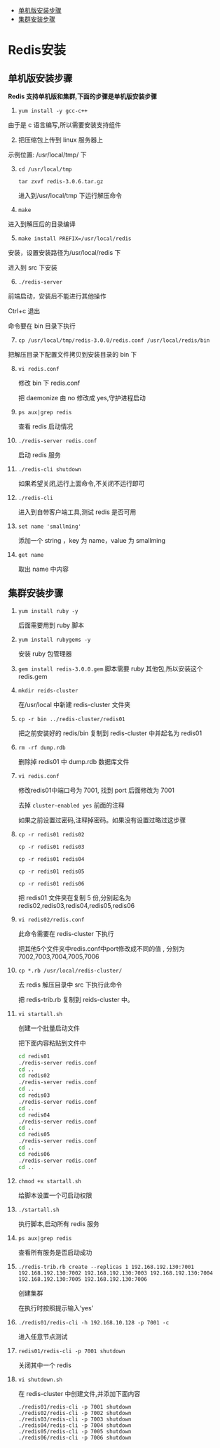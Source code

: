 - [单机版安装步骤](#单机版安装步骤)
- [集群安装步骤](#集群安装步骤)

# Redis安装

## 单机版安装步骤

**Redis 支持单机版和集群,下面的步骤是单机版安装步骤**

1. `yum install -y gcc-c++`

  由于是 c 语言编写,所以需要安装支持组件

2. 把压缩包上传到 linux 服务器上

  示例位置: /usr/local/tmp/ 下

3. `cd /usr/local/tmp`

   `tar zxvf redis-3.0.6.tar.gz`

   进入到/usr/local/tmp 下运行解压命令

4. `make`

  进入到解压后的目录编译

5. `make install PREFIX=/usr/local/redis`

  安装，设置安装路径为/usr/local/redis 下

  进入到 src 下安装

6. `./redis-server`

  前端启动，安装后不能进行其他操作

  Ctrl+c 退出

  命令要在 bin 目录下执行

7. `cp /usr/local/tmp/redis-3.0.0/redis.conf /usr/local/redis/bin`

  把解压目录下配置文件拷贝到安装目录的 bin 下

8. `vi redis.conf`

   修改 bin 下 redis.conf

   把 daemonize 由 no 修改成 yes,守护进程启动

9. `ps aux|grep redis`

   查看 redis 启动情况

10. `./redis-server redis.conf`

    启动 redis 服务

11. `./redis-cli shutdown`

    如果希望关闭,运行上面命令,不关闭不运行即可

12. `./redis-cli`

    进入到自带客户端工具,测试 redis 是否可用

13. `set name 'smallming' ` 

    添加一个 string ，key 为 name，value 为 smallming

14. `get name`

    取出 name 中内容



## 集群安装步骤

1. `yum install ruby -y`

   后面需要用到 ruby 脚本

2. `yum install rubygems -y`

   安装 ruby 包管理器

3. `gem install redis-3.0.0.gem`
   脚本需要 ruby 其他包,所以安装这个 redis.gem

4. `mkdir reids-cluster`

   在/usr/local 中新建 redis-cluster 文件夹

5. `cp -r bin ../redis-cluster/redis01`

   把之前安装好的 redis/bin 复制到 redis-cluster 中并起名为 redis01

6. `rm -rf dump.rdb`

   删除掉 redis01 中 dump.rdb 数据库文件

7. `vi redis.conf`

   修改redis01中端口号为 7001, 找到 port 后面修改为 7001

   去掉 `cluster-enabled yes` 前面的注释

   如果之前设置过密码,注释掉密码。如果没有设置过略过这步骤

8. `cp -r redis01 redis02`

   `cp -r redis01 redis03`

   `cp -r redis01 redis04`

   `cp -r redis01 redis05`

   `cp -r redis01 redis06`

   把 redis01 文件夹在复制 5 份,分别起名为 redis02,redis03,redis04,redis05,redis06

9. `vi redis02/redis.conf`

   此命令需要在 redis-cluster 下执行

   把其他5个文件夹中redis.conf中port修改成不同的值 , 分别为7002,7003,7004,7005,7006

10. `cp *.rb /usr/local/redis-cluster/`

    去 redis 解压目录中 src 下执行此命令

    把 redis-trib.rb 复制到 reids-cluster 中。

11. `vi startall.sh`

    创建一个批量启动文件

    把下面内容粘贴到文件中

    ```sh
    cd redis01
    ./redis-server redis.conf
    cd .. 
    cd redis02
    ./redis-server redis.conf
    cd .. 
    cd redis03
    ./redis-server redis.conf
    cd .. 
    cd redis04
    ./redis-server redis.conf
    cd ..
    cd redis05
    ./redis-server redis.conf
    cd .. 
    cd redis06
    ./redis-server redis.conf
    cd ..
    ```

12. `chmod +x startall.sh`

    给脚本设置一个可启动权限

13. `./startall.sh`

    执行脚本,启动所有 redis 服务

14. `ps aux|grep redis`

    查看所有服务是否启动成功

15. `./redis-trib.rb create --replicas 1 192.168.192.130:7001 192.168.192.130:7002 192.168.192.130:7003 192.168.192.130:7004 192.168.192.130:7005 192.168.192.130:7006`

    创建集群

    在执行时按照提示输入’yes’ 

16. `./redis01/redis-cli -h 192.168.10.128 -p 7001 -c`

    进入任意节点测试

17. `redis01/redis-cli -p 7001 shutdown`

    关闭其中一个 redis

18. `vi shutdown.sh`

    在 redis-cluster 中创建文件,并添加下面内容

    ```shell
    ./redis01/redis-cli -p 7001 shutdown
    ./redis02/redis-cli -p 7002 shutdown
    ./redis03/redis-cli -p 7003 shutdown
    ./redis04/redis-cli -p 7004 shutdown
    ./redis05/redis-cli -p 7005 shutdown
    ./redis06/redis-cli -p 7006 shutdown
    ```

    